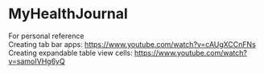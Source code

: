 # MyHealthJournal
 
For personal reference<br>
Creating tab bar apps: https://www.youtube.com/watch?v=cAUgXCCnFNs<br>
Creating expandable table view cells: https://www.youtube.com/watch?v=samoIVHg6yQ<br>
